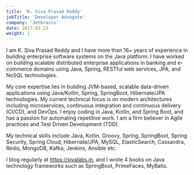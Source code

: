 ```yaml
---
title: 'K. Siva Prasad Reddy'
jobTitle: 'Developer Advogate'
company: 'Jetbrains'
date: 2017-03-23
weight: 1
---
```


I am K. Siva Prasad Reddy and I have more than 16+ years of experience in building enterprise software systems on the Java platform. I have worked on building scalable distributed enterprise applications in banking and e-commerce domains using Java, Spring, RESTful web services, JPA, and NoSQL technologies. 

My core expertise lies in building JVM-based, scalable data-driven applications using Java/Kotlin, Spring, SpringBoot, Hibernate/JPA technologies. My current technical focus is on modern architectures including microservices, continuous integration and continuous delivery (CI/CD), and DevOps. I enjoy coding in Java, Kotlin, and Spring Boot, and has a passion for automating repetitive work. I am a firm believer in Agile practices and Test Driven Development (TDD).

My technical skills include Java, Kotlin, Groovy, Spring, SpringBoot, Spring Security, Spring Cloud, Hibernate/JPA, MySQL, ElasticSearch, Cassandra, Redis, MongoDB, Kafka, Jenkins, Ansible etc.

I blog regularly at https://sivalabs.in, and I wrote 4 books on Java technology frameworks such as SpringBoot, PrimeFaces, MyBatis.